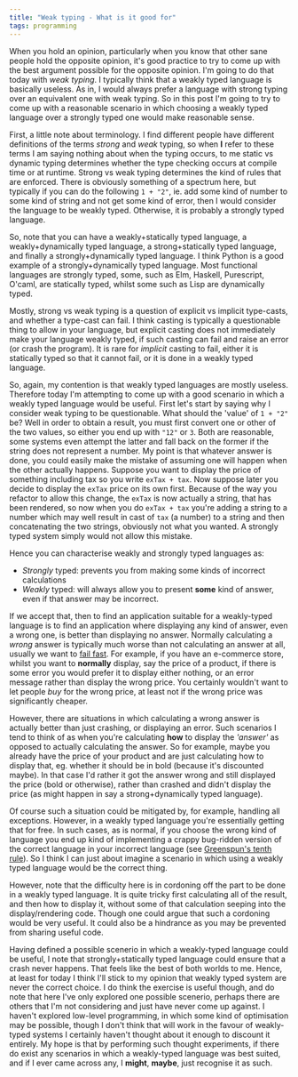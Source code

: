 ```yaml
---
title: "Weak typing - What is it good for"
tags: programming
---
```



When you hold an opinion, particularly when you know that other sane people hold the opposite opinion, it's good practice to try to come up with the best argument possible for the opposite opinion. I'm going to do that today with *weak typing*. I typically think that a weakly typed language is basically useless. As in, I would always prefer a language with strong typing over an equivalent one with weak typing. So in this post I'm going to try to come up with a reasonable scenario in which choosing a weakly typed language over a strongly typed one would make reasonable sense.

First, a little note about terminology. I find different people have different definitions of the terms *strong* and *weak* typing, so when **I** refer to these terms I am saying nothing about when the typing occurs, to me static vs dynamic typing determines whether the type checking occurs at compile time or at runtime. Strong vs weak typing determines the kind of rules that are enforced. There is obviously something of a spectrum here, but typically if you can do the following `1 + "2"`, ie. add some kind of number to some kind of string and not get some kind of error, then I would consider the language to be weakly typed. Otherwise, it is probably a strongly typed language.

So, note that you can have a weakly+statically typed language, a weakly+dynamically typed language, a strong+statically typed language, and finally a strongly+dynamically typed language. I think Python is a good example of a strongly+dynamically typed language. Most functional languages are strongly typed, some, such as Elm, Haskell, Purescript, O'caml, are statically typed, whilst some such as Lisp are dynamically typed.

Mostly, strong vs weak typing is a question of explicit vs implicit type-casts, and whether a type-cast can fail. I think casting is typically a questionable thing to allow in your language, but explicit casting does not immediately make your language weakly typed, if such casting can fail and raise an error (or crash the program). It is rare for *implicit* casting to fail, either it is statically typed so that it cannot fail, or it is done in a weakly typed language.

So, again, my contention is that weakly typed languages are mostly useless. Therefore today I'm attempting to come up with a good scenario in which a weakly typed language would be useful. First let's start by saying why I consider weak typing to be questionable. What should the 'value' of `1 + "2"` be? Well in order to obtain a result, you must first convert one or other of the two values, so either you end up with `"12"` or `3`. Both are reasonable, some systems even attempt the latter and fall back on the former if the string does not represent a number. My point is that whatever answer is done, you could easily make the mistake of assuming one will happen when the other actually happens. Suppose you want to display the price of something including tax so you write `exTax + tax`. Now suppose later you decide to display the `exTax` price on its own first. Because of the way you refactor to allow this change, the `exTax` is now actually a string, that has been rendered, so now when you do `exTax + tax` you're adding a string to a number which may well result in cast of `tax` (a number) to a string and then concatenating the two strings, obviously not what you wanted. A strongly typed system simply would not allow this mistake.

Hence you can characterise weakly and strongly typed languages as:
* *Strongly* typed: prevents you from making some kinds of incorrect calculations
* *Weakly* typed: will always allow you to present **some** kind of answer, even if that answer may be incorrect.

If we accept that, then to find an application suitable for a weakly-typed language is to find an application where displaying any kind of answer, even a wrong one, is better than displaying no answer. Normally calculating a *wrong* answer is typically much worse than not calculating an answer at all, usually we want to [fail fast](https://wiki.c2.com/?FailFast). For example, if you have an e-commerce store, whilst you want to **normally** display, say the price of a product, if there is some error you would prefer it to display either nothing, or an error message rather than display the wrong price. You certainly wouldn't want to let people *buy* for the wrong price, at least not if the wrong price was significantly cheaper.

However, there are situations in which calculating a wrong answer is actually better than just crashing, or displaying an error. Such scenarios I tend to think of as when you're calculating **how** to display the *'answer'* as opposed to actually calculating the answer. So for example, maybe you already have the price of your product and are just calculating how to display that, eg. whether it should be in bold (because it's discounted maybe). In that case I'd rather it got the answer wrong and still displayed the price (bold or otherwise), rather than crashed and didn't display the price (as might happen in say a strong+dynamically typed language).

Of course such a situation could be mitigated by, for example, handling all exceptions. However, in a weakly typed language you're essentially getting that for free. In such cases, as is normal, if you choose the wrong kind of language you end up kind of implementing a crappy bug-ridden version of the correct language in your incorrect language (see [Greenspun's tenth rule](https://en.wikipedia.org/wiki/Greenspun%27s_tenth_rule)). So I think I can just about imagine a scenario in which using a weakly typed language would be the correct thing.

However, note that the difficulty here is in cordoning off the part to be done in a weakly typed language. It is quite tricky first calculating all of the result, and then how to display it, without some  of that calculation seeping into the display/rendering code. Though one could argue that such a cordoning would be very useful. It could also be a hindrance as you may be prevented from sharing useful code.

Having defined a possible scenerio in which a weakly-typed language could be useful, I note that strongly+statically typed language could ensure that a crash never happens. That feels like the best of both worlds to me.  Hence, at least for today I think I'll stick to my opinion that weakly typed system are never the correct choice. I do think the exercise is useful though, and do note that here I've only explored one possible scenerio, perhaps there are others that I'm not considering and just have never come up against. I haven't explored low-level programming, in which some kind of optimisation may be possible, though I don't think that will work in the favour of weakly-typed systems I certainly haven't thought about it enough to discount it entirely. My hope is that by performing such thought experiments, if there do exist any scenarios in which a weakly-typed language was best suited, and if I ever came across any, I **might**, **maybe**, just recognise it as such.


